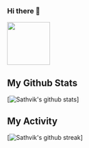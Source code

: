 ### Hi there 👋

<!--
**SathvikTn/SathvikTn** is a ✨ _special_ ✨ repository because its `README.md` (this file) appears on your GitHub profile.

Here are some ideas to get you started:

- 🔭 I’m currently working on ...
- 🌱 I’m currently learning ...
- 👯 I’m looking to collaborate on ...
- 🤔 I’m looking for help with ...
- 💬 Ask me about ...
- 📫 How to reach me: ...
- 😄 Pronouns: ...
- ⚡ Fun fact: ...
-->

<!-- # sup <img src="https://raw.githubusercontent.com/ABSphreak/ABSphreak/master/gifs/Hi.gif" width="30px"> -->
<p>
<img src="https://github.com/SathvikTn.png" width="100" height="100"/>
 
<!-- ![avatar](https://github.com/SathvikTn.png?v=4&h=100&w=100&fit=cover&mask=circle&maxage=7d) -->
 
## My Github Stats
[![Sathvik's  github stats](https://github-readme-stats.vercel.app/api?username=SathvikTn&theme=dark&count_private=true)]
 <br>
## My Activity
[![Sathvik's  github streak](https://github-readme-streak-stats.herokuapp.com/?user=SathvikTn&theme=dark&count_private=true)]
<br>
 <!--
(https://github.com/SathvikTn/github-readme-streak-stats)
(https://github.com/SathvikTn/github-readme-stats)

 ## Most Used Languages
[![Top Languages](https://github-readme-stats.vercel.app/api/top-langs/?username=SathvikTn&layout=compact)](https://github.com/SathvikTn/github-readme-stats)
-->
</p>
